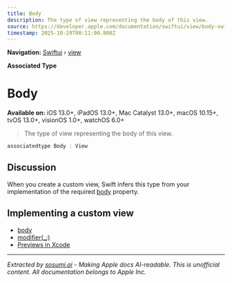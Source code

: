 ```yaml
---
title: Body
description: The type of view representing the body of this view.
source: https://developer.apple.com/documentation/swiftui/view/body-swift.associatedtype
timestamp: 2025-10-29T00:11:00.808Z
---
```


**Navigation:** [Swiftui](/documentation/swiftui) › [view](/documentation/swiftui/view)

**Associated Type**

# Body

**Available on:** iOS 13.0+, iPadOS 13.0+, Mac Catalyst 13.0+, macOS 10.15+, tvOS 13.0+, visionOS 1.0+, watchOS 6.0+

> The type of view representing the body of this view.

```swift
associatedtype Body : View
```

## Discussion

When you create a custom view, Swift infers this type from your implementation of the required [body](/documentation/swiftui/view/body-8kl5o) property.

## Implementing a custom view

- [body](/documentation/swiftui/view/body-8kl5o)
- [modifier(_:)](/documentation/swiftui/view/modifier(_:))
- [Previews in Xcode](/documentation/swiftui/previews-in-xcode)

---

*Extracted by [sosumi.ai](https://sosumi.ai) - Making Apple docs AI-readable.*
*This is unofficial content. All documentation belongs to Apple Inc.*
